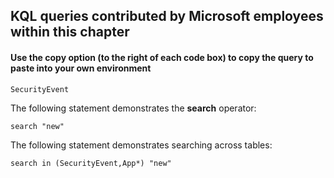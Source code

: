 ## KQL queries contributed by Microsoft employees within this chapter
#### Use the copy option (to the right of each code box) to copy the query to paste into your own environment


```KQL
SecurityEvent
```

The following statement demonstrates the **search** operator:

```KQL
search "new"
```

The following statement demonstrates searching across tables: 

```KQL
search in (SecurityEvent,App*) "new"
```
